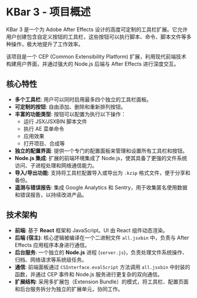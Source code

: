 # KBar 3 - 项目概述

KBar 3 是一个为 Adobe After Effects 设计的高度可定制的工具栏扩展。它允许用户创建包含自定义按钮的工具栏，这些按钮可以执行脚本、命令、脚本文件等多种操作，极大地提升了工作效率。

该项目是一个 CEP (Common Extensibility Platform) 扩展，利用现代前端技术构建用户界面，并通过强大的 Node.js 后端与 After Effects 进行深度交互。

## 核心特性

*   **多个工具栏**: 用户可以同时启用最多四个独立的工具栏面板。
*   **可定制的按钮**: 自由添加、删除和重新排列按钮。
*   **丰富的功能类型**: 按钮可以配置为执行以下操作：
    *   运行 JSX/JSXBIN 脚本文件
    *   执行 AE 菜单命令
    *   应用效果
    *   打开项目、合成等
*   **独立的配置界面**: 提供一个专门的配置面板来管理和设置所有工具栏和按钮。
*   **Node.js 集成**: 扩展的前端环境集成了 Node.js，使其具备了更强的文件系统访问、子进程处理和网络通信能力。
*   **导入/导出功能**: 支持将工具栏配置导入或导出为 `.kzip` 格式文件，便于分享和备份。
*   **遥测与错误报告**: 集成 Google Analytics 和 Sentry，用于收集匿名使用数据和错误报告，以持续改进产品。

## 技术架构

*   **前端**: 基于 **React** 框架和 JavaScript。UI 由 React 组件动态渲染。
*   **后端 (宿主)**: 核心逻辑被编译在一个二进制文件 `all.jsxbin` 中，负责与 After Effects 应用程序本身进行通信。
*   **后台服务**: 一个独立的 **Node.js** 进程 (`server.js`)，负责处理文件系统操作、归档、网络请求等系统级任务。
*   **通信**: 前端面板通过 `CSInterface.evalScript` 方法调用 `all.jsxbin` 中封装的函数，并通过 CEP 事件和 Node.js 服务进行更复杂的双向通信。
*   **扩展结构**: 采用多扩展包（Extension Bundle）的模式，将工具栏、配置页面和后台服务拆分为独立的扩展单元，协同工作。